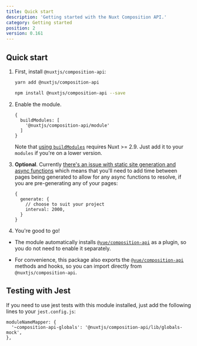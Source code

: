 ```yaml
---
title: Quick start
description: 'Getting started with the Nuxt Composition API.'
category: Getting started
position: 2
version: 0.161
---
```


## Quick start

1. First, install `@nuxtjs/composition-api`:

    <code-group>
    <code-block label="Yarn" active>

   ```bash
   yarn add @nuxtjs/composition-api
   ```

   </code-block><code-block label="NPM">

   ```bash
   npm install @nuxtjs/composition-api --save
   ```

   </code-block>
   </code-group>

2. Enable the module.

   ```js[nuxt.config.js]
   {
     buildModules: [
       '@nuxtjs/composition-api/module'
     ]
   }
   ```

   Note that [using `buildModules`](https://nuxtjs.org/api/configuration-modules#-code-buildmodules-code-) requires Nuxt >= 2.9. Just add it to your `modules` if you're on a lower version.

3. **Optional**. Currently [there's an issue with static site generation and async functions](https://github.com/nuxt-community/composition-api/issues/44) which means that you'll need to add time between pages being generated to allow for any async functions to resolve, if you are pre-generating any of your pages:

   ```js[nuxt.config.js]
   {
     generate: {
       // choose to suit your project
       interval: 2000,
     }
   }
   ```

4. You're good to go!

<alert type="info">

- The module automatically installs [`@vue/composition-api`](https://github.com/vuejs/composition-api) as a plugin, so you do not need to enable it separately.

- For convenience, this package also exports the [`@vue/composition-api`](https://github.com/vuejs/composition-api) methods and hooks, so you can import directly from `@nuxtjs/composition-api`.

</alert>

## Testing with Jest

If you need to use jest tests with this module installed, just add the following lines to your `jest.config.js`:

```js{}[jest.config.js]
moduleNameMapper: {
  '~composition-api-globals': '@nuxtjs/composition-api/lib/globals-mock',
},
```
